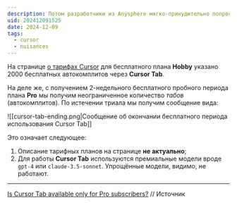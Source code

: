 ```yaml
---
description: Потом разработчики из Anysphere мягко-принудительно попросят выключить функцию или заплатить за тариф Pro
uid: 202412091525
date: 2024-12-09
tags:
  - cursor
  - nuisances
---
```


На странице [о тарифах Cursor](https://www.cursor.com/pricing) для бесплатного плана **Hobby** указано 2000 бесплатных автокомплитов через **Cursor Tab**.

На деле же, с получением 2-недельного бесплатного пробного периода плана **Pro** мы получим неограниченное количество *табов* (автокомплитов). По истечении триала мы получим сообщение вида:

![[cursor-tab-ending.png|Сообщение об окончании бесплатного периода использования Cursor Tab]]

Это означает следующее:

1. Описание тарифных планов на странице **не актуально**;
2. Для работы **Cursor Tab** используются премиальные модели вроде `gpt-4` или `claude-3.5-sonnet`. Упрощённые модели, видимо, не работают.

---

[Is Cursor Tab available only for Pro subscribers?](https://forum.cursor.com/t/is-cursor-tab-available-only-for-pro-subscribers/14333/6) // Источник
